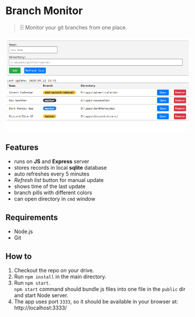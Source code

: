 # Branch Monitor

> 🗄 Monitor your git branches from one place.

[![Main interface](./prtScreens/main.png)]()

## Features

- runs on **JS** and **Express** server
- stores records in local **sqlite** database
- auto refreshes every 5 minutes
- _Refresh list_ button for manual update
- shows time of the last update
- branch pills with different colors
- can open directory in `cmd` window

## Requirements
- Node.js
- Git

## How to

1. Checkout the repo on your drive.
2. Run `npm install` in the main directory.
3. Run `npm start`.  
	`npm start` command should bundle js files into one file in the `public` dir and start Node server.
4. The app uses port `3333`, so it should be available in your browser at:  
	http://localhost:3333/



